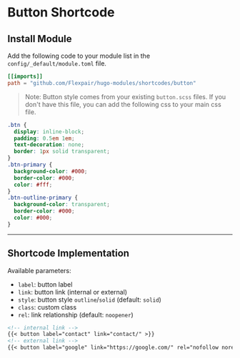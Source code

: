 # Button Shortcode

## Install Module

Add the following code to your module list in the `config/_default/module.toml` file.

```toml
[[imports]]
path = "github.com/Flexpair/hugo-modules/shortcodes/button"
```

> Note: Button style comes from your existing `button.scss` files. If you don't have this file, you can add the following css to your main css file.

  ```css
  .btn {
    display: inline-block;
    padding: 0.5em 1em;
    text-decoration: none;
    border: 1px solid transparent;
  }
  .btn-primary {
    background-color: #000;
    border-color: #000;
    color: #fff;
  }
  .btn-outline-primary {
    background-color: transparent;
    border-color: #000;
    color: #000;
  }
  ```

<hr>

## Shortcode Implementation

Available parameters:

* `label`: button label
* `link`: button link (internal or external)
* `style`: button style `outline`/`solid` (default: `solid`)
* `class`: custom class
* `rel`: link relationship (default: `noopener`)

```md
<!-- internal link -->
{{< button label="contact" link="contact/" >}}
<!-- external link -->
{{< button label="google" link="https://google.com/" rel="nofollow noreferrer" >}}
```
